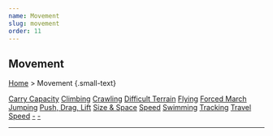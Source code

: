 ```yaml
---
name: Movement
slug: movement
order: 11
---
```

## Movement
[Home](dm-operations-center) > Movement {.small-text}

<div class="menu-container">
    <a href="carry-capacity">Carry Capacity</a>
    <a href="climbing">Climbing</a>
    <a href="crawling">Crawling</a>
    <a href="difficult-terrain">Difficult Terrain</a>
    <a href="flying">Flying</a>
    <a href="forced-march">Forced March</a>
    <a href="jumping">Jumping</a>
    <a href="push-drag-lift">Push, Drag, Lift</a>
    <a href="size-and-space">Size & Space</a>
    <a href="speed">Speed</a>
    <a href="swimming">Swimming</a>
    <a href="tracking">Tracking</a>
    <a href="travel-speed">Travel Speed</a>
    <a href=".">-</a>
    <a href=".">-</a>
</div>
<hr/>